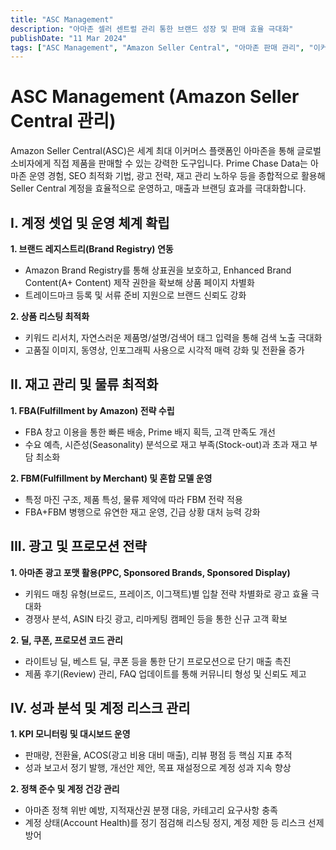 ```yaml
---
title: "ASC Management"
description: "아마존 셀러 센트럴 관리 통한 브랜드 성장 및 판매 효율 극대화"
publishDate: "11 Mar 2024"
tags: ["ASC Management", "Amazon Seller Central", "아마존 판매 관리", "이커머스 전략"]
---
```


# ASC Management (Amazon Seller Central 관리)

Amazon Seller Central(ASC)은 세계 최대 이커머스 플랫폼인 아마존을 통해 글로벌 소비자에게 직접 제품을 판매할 수 있는 강력한 도구입니다. Prime Chase Data는 아마존 운영 경험, SEO 최적화 기법, 광고 전략, 재고 관리 노하우 등을 종합적으로 활용해 Seller Central 계정을 효율적으로 운영하고, 매출과 브랜딩 효과를 극대화합니다.

## I. 계정 셋업 및 운영 체계 확립

**1. 브랜드 레지스트리(Brand Registry) 연동**  
- Amazon Brand Registry를 통해 상표권을 보호하고, Enhanced Brand Content(A+ Content) 제작 권한을 확보해 상품 페이지 차별화  
- 트레이드마크 등록 및 서류 준비 지원으로 브랜드 신뢰도 강화

**2. 상품 리스팅 최적화**  
- 키워드 리서치, 자연스러운 제품명/설명/검색어 태그 입력을 통해 검색 노출 극대화  
- 고품질 이미지, 동영상, 인포그래픽 사용으로 시각적 매력 강화 및 전환율 증가

## II. 재고 관리 및 물류 최적화

**1. FBA(Fulfillment by Amazon) 전략 수립**  
- FBA 창고 이용을 통한 빠른 배송, Prime 배지 획득, 고객 만족도 개선  
- 수요 예측, 시즌성(Seasonality) 분석으로 재고 부족(Stock-out)과 초과 재고 부담 최소화

**2. FBM(Fulfillment by Merchant) 및 혼합 모델 운영**  
- 특정 마진 구조, 제품 특성, 물류 제약에 따라 FBM 전략 적용  
- FBA+FBM 병행으로 유연한 재고 운영, 긴급 상황 대처 능력 강화

## III. 광고 및 프로모션 전략

**1. 아마존 광고 포맷 활용(PPC, Sponsored Brands, Sponsored Display)**  
- 키워드 매칭 유형(브로드, 프레이즈, 이그잭트)별 입찰 전략 차별화로 광고 효율 극대화  
- 경쟁사 분석, ASIN 타깃 광고, 리마케팅 캠페인 등을 통한 신규 고객 확보

**2. 딜, 쿠폰, 프로모션 코드 관리**  
- 라이트닝 딜, 베스트 딜, 쿠폰 등을 통한 단기 프로모션으로 단기 매출 촉진  
- 제품 후기(Review) 관리, FAQ 업데이트를 통해 커뮤니티 형성 및 신뢰도 제고

## IV. 성과 분석 및 계정 리스크 관리

**1. KPI 모니터링 및 대시보드 운영**  
- 판매량, 전환율, ACOS(광고 비용 대비 매출), 리뷰 평점 등 핵심 지표 추적  
- 성과 보고서 정기 발행, 개선안 제안, 목표 재설정으로 계정 성과 지속 향상

**2. 정책 준수 및 계정 건강 관리**  
- 아마존 정책 위반 예방, 지적재산권 분쟁 대응, 카테고리 요구사항 충족  
- 계정 상태(Account Health)를 정기 점검해 리스팅 정지, 계정 제한 등 리스크 선제 방어

